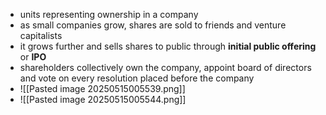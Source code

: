 - units representing ownership in a company
- as small companies grow, shares are sold to friends and venture capitalists
- it grows further and sells shares to public through **initial public offering** or **IPO** 
- shareholders collectively own the company, appoint board of directors and vote on every resolution placed before the company
- ![[Pasted image 20250515005539.png]]
- ![[Pasted image 20250515005544.png]]
